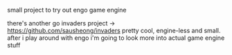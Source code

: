 small project to try out engo game engine

there's another go invaders project -> https://github.com/sausheong/invaders pretty cool, engine-less and small. after i play around with engo i'm going to look more into actual game engine stuff
